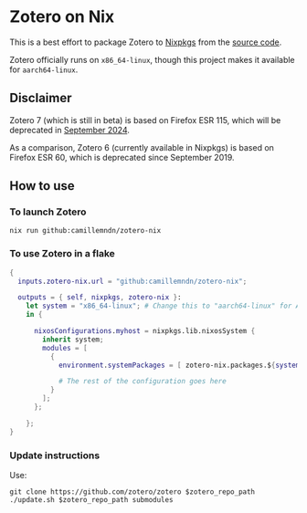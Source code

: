# Zotero on Nix

This is a best effort to package Zotero to [Nixpkgs](https://github.com/NixOS/nixpkgs/) from the [source code](https://github.com/zotero/zotero/).

Zotero officially runs on ```x86_64-linux```, though this project makes it available for ```aarch64-linux```.

## Disclaimer

Zotero 7 (which is still in beta) is based on Firefox ESR 115, which will be deprecated in [September 2024](https://whattrainisitnow.com/calendar/).

As a comparison, Zotero 6 (currently available in Nixpkgs) is based on Firefox ESR 60, which is deprecated since September 2019.


## How to use

### To launch Zotero

```shell
nix run github:camillemndn/zotero-nix
```

### To use Zotero in a flake

```nix
{
  inputs.zotero-nix.url = "github:camillemndn/zotero-nix";

  outputs = { self, nixpkgs, zotero-nix }:
    let system = "x86_64-linux"; # Change this to "aarch64-linux" for ARM64 support
    in {

      nixosConfigurations.myhost = nixpkgs.lib.nixosSystem {
        inherit system;
        modules = [
          {
            environment.systemPackages = [ zotero-nix.packages.${system}.default ];

            # The rest of the configuration goes here
          }
        ];
      };

    };
}
```

### Update instructions

Use:
```shell
git clone https://github.com/zotero/zotero $zotero_repo_path
./update.sh $zotero_repo_path submodules
```

